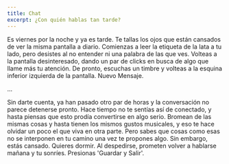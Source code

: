 ```yaml
---
title: Chat
excerpt: ¿Con quién hablas tan tarde?
---
```

Es viernes por la noche y ya es tarde. Te tallas los ojos que están cansados de ver la misma pantalla a diario. Comienzas a leer la etiqueta de la lata a tu lado, pero desistes al no entender ni una palabra de las que ves.
Volteas a la pantalla desinteresado, dando un par de clicks en busca de algo que llame más tu atención. De pronto, escuchas un timbre y volteas a la esquina inferior izquierda de la pantalla.
Nuevo Mensaje.

...

Sin darte cuenta, ya han pasado otro par de horas y la conversación no parece detenerse pronto. Hace tiempo no te sentías así de conectado, y hasta piensas que esto prodía convertirse en algo serio. Bromean de las mismas cosas y hasta tienen los mismos gustos musicales, y eso te hace olvidar un poco el que viva en otra parte. Pero sabes que cosas como esas no se interponen en tu camino una vez te propones algo. Sin embargo, estás cansado. Quieres dormir.
Al despedirse, prometen volver a hablarse mañana y tu sonríes.
Presionas 'Guardar y Salir'.